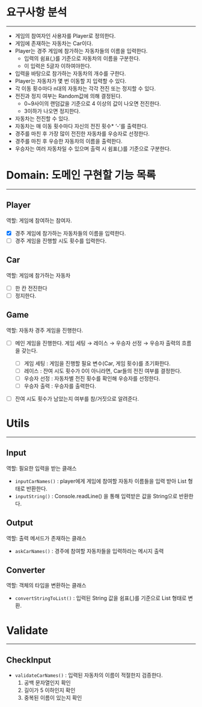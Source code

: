 # 요구사항 분석

---

- 게임의 참여자인 사용자를 Player로 정의한다.
- 게임에 존재하는 자동차는 Car이다.
- Player는 경주 게임에 참가하는 자동차들의 이름을 입력한다.
    - 입력의 쉼표(,)를 기준으로 자동차의 이름을 구분한다.
    - 이 입력은 5글자 이하여야한다.
- 입력을 바탕으로 참가하는 자동차의 개수를 구한다.
- Player는 자동차가 몇 번 이동할 지 입력할 수 있다.
- 각 이동 횟수마다 n대의 자동차는 각각 전진 또는 정지할 수 있다.
- 전진과 정지 여부는 Random값에 의해 결정된다.
    - 0~9사이의 랜덤값을 기준으로 4 이상의 값이 나오면 전진한다.
    - 3이하가 나오면 정지한다.
- 자동차는 전진할 수 있다.
- 자동차는 매 이동 횟수마다 자신의 전진 횟수* ‘-’를 출력한다.
- 경주를 마친 후 가장 많이 전진한 자동차를 우승자로 선정한다.
- 경주를 마친 후 우승한 자동차의 이름을 출력한다.
- 우승자는 여러 자동차일 수 있으며 출력 시 쉼표(,)를 기준으로 구분한다.

# Domain: 도메인 구현할 기능 목록

---

## Player

역할: 게임에 참여하는 참여자.

- [x] 경주 게임에 참가하는 자동차들의 이름을 입력한다.
- [ ] 경주 게임을 진행할 시도 횟수를 입력한다.

## Car

역할: 게임에 참가하는 자동차

- [ ] 한 칸 전진한다
- [ ] 정지한다.

## Game

역할: 자동차 경주 게임을 진행한다.

- [ ] 메인 게임을 진행한다. 게임 세팅 → 레이스 → 우승자 선정 → 우승자 출력의 흐름을 갖는다.
  - [ ] 게임 세팅 : 게임을 진행할 필요 변수(Car, 게임 횟수)를 초기화한다.
  - [ ] 레이스 : 잔여 시도 횟수가 0이 아니라면, Car들의 전진 여부를 결정한다.
  - [ ] 우승자 선정 : 자동차별 전진 횟수를 확인해 우승자를 선정한다.
  - [ ] 우승자 출력 : 우승자를 출력한다.
- [ ] 잔여 시도 횟수가 남았는지 여부를 참/거짓으로 알려준다.


# Utils

---

## Input

역할: 필요한 입력을 받는 클래스

- `inputCarNames()` : player에게 게임에 참여할 자동차 이름들을 입력 받아 List<String> 형태로 반환한다.
- `inputString()` : Console.readLine() 을 통해 입력받은 값을 String으로 반환한다.

## Output

역할: 출력 메서드가 존재하는 클래스

- `askCarNames()` : 경주에 참여할 자동차들을 입력하라는 메시지 출력

## Converter

역할: 객체의 타입을 변환하는 클래스

- `convertStringToList()` : 입력된 String 값을 쉼표(,)를 기준으로 List<String> 형태로 변환.

# Validate

---

## CheckInput

- `validateCarNames()` : 입력된 자동차의 이름이 적절한지 검증한다.
    1. 공백 문자열인지 확인
    2. 길이가 5 이하인지 확인
    3. 중복된 이름이 있는지 확인
